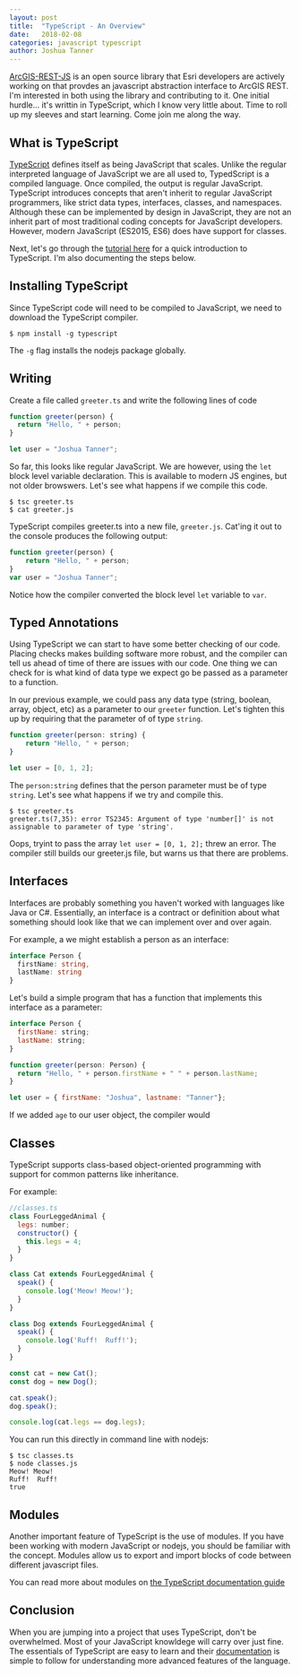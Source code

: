 ```yaml
---
layout: post
title:  "TypeScript - An Overview"
date:   2018-02-08
categories: javascript typescript
author: Joshua Tanner
---
```


[ArcGIS-REST-JS](https://github.com/Esri/arcgis-rest-js/) is an open source library that Esri developers are actively working on that provdes an javascript abstraction interface to ArcGIS REST.  I'm interested in both using the library and contributing to it.  One initial hurdle... it's writtin in TypeScript, which I know very little about.  Time to roll up my sleeves and start learning.  Come join me along the way.

## What is TypeScript

[TypeScript](https://www.typescriptlang.org/) defines itself as being JavaScript that scales.  Unlike the regular interpreted language of JavaScript we are all used to, TypedScript is a compiled language.  Once compiled, the output is regular JavaScript.  TypeScript introduces concepts that aren't inherit to regular JavaScript programmers, like strict data types, interfaces, classes, and namespaces.  Although these can be implemented by design in JavaScript, they are not an inherit part of most traditional coding concepts for JavaScript developers.  However, modern JavaScript (ES2015, ES6) does have support for classes.

Next, let's go through the [tutorial here](https://www.typescriptlang.org/docs/handbook/typescript-in-5-minutes.html) for a quick introduction to TypeScript.  I'm also documenting the steps below.

## Installing TypeScript

Since TypeScript code will need to be compiled to JavaScript, we need to download the TypeScript compiler.

```
$ npm install -g typescript
```

The `-g` flag installs the nodejs package globally.

## Writing

Create a file called `greeter.ts` and write the following lines of code

```javascript
function greeter(person) {
  return "Hello, " + person;
}

let user = "Joshua Tanner";
```

So far, this looks like regular JavaScript.  We are however, using the `let` block level variable declaration.  This is available to modern JS engines, but not older browswers.  Let's see what happens if we compile this code.

```
$ tsc greeter.ts
$ cat greeter.js
```

TypeScript compiles greeter.ts into a new file, `greeter.js`.  Cat'ing it out to the console produces the following output:

```javascript
function greeter(person) {
    return "Hello, " + person;
}
var user = "Joshua Tanner";
```

Notice how the compiler converted the block level `let` variable to `var`.

## Typed Annotations

Using TypeScript we can start to have some better checking of our code.  Placing checks makes building software more robust, and the compiler can tell us ahead of time of there are issues with our code.  One thing we can check for is what kind of data type we expect go be passed as a parameter to a function.

In our previous example, we could pass any data type (string, boolean, array, object, etc) as a parameter to our `greeter` function.  Let's tighten this up by requiring that the parameter of of type `string`.

```javascript
function greeter(person: string) {
    return "Hello, " + person;
}

let user = [0, 1, 2];
```

The `person:string` defines that the person parameter must be of type `string`.  Let's see what happens if we try and compile this.

```
$ tsc greeter.ts
greeter.ts(7,35): error TS2345: Argument of type 'number[]' is not assignable to parameter of type 'string'.
```

Oops, tryint to pass the array `let user = [0, 1, 2];` threw an error.  The compiler still builds our greeter.js file, but warns us that there are problems.

## Interfaces

Interfaces are probably something you haven't worked with languages like Java or C#.  Essentially, an interface is a contract or definition about what something should look like that we can implement over and over again.

For example, a we might establish a person as an interface:

```typescript
interface Person {
  firstName: string,
  lastName: string
}
```

Let's build a simple program that has a function that implements this interface as a parameter:

```javascript
interface Person {
  firstName: string;
  lastName: string;
}

function greeter(person: Person) {
  return "Hello, " + person.firstName + " " + person.lastName;
}

let user = { firstName: "Joshua", lastname: "Tanner"};
```

If we added `age` to our user object, the compiler would

## Classes

TypeScript supports class-based object-oriented programming with support for common patterns like inheritance.

For example:

```javascript
//classes.ts
class FourLeggedAnimal {
  legs: number;
  constructor() {
    this.legs = 4;
  }
}

class Cat extends FourLeggedAnimal {
  speak() {
    console.log('Meow! Meow!');
  }
}

class Dog extends FourLeggedAnimal {
  speak() {
    console.log('Ruff!  Ruff!');
  }
}

const cat = new Cat();
const dog = new Dog();

cat.speak();
dog.speak();

console.log(cat.legs == dog.legs);
```

You can run this directly in command line with nodejs:

```
$ tsc classes.ts
$ node classes.js
Meow! Meow!
Ruff!  Ruff!
true
```

## Modules

Another important feature of TypeScript is the use of modules.  If you have been working with modern JavaScript or nodejs, you should be familiar with the concept.  Modules allow us to export and import blocks of code between different javascript files.

You can read more about modules on [the TypeScript documentation guide](https://www.typescriptlang.org/docs/handbook/modules.html)

## Conclusion

When you are jumping into a project that uses TypeScript, don't be overwhelmed.  Most of your JavaScript knowldege will carry over just fine.  The essentials of TypeScript are easy to learn and their [documentation](https://www.typescriptlang.org/docs/handbook) is simple to follow for understanding more advanced features of the language.
